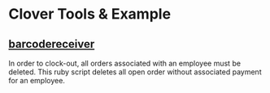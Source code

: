 Clover Tools & Example
======================


[barcodereceiver](https://github.com/mikqmas/clover/blob/master/deleteAllOpenOrders.rb)
---
In order to clock-out, all orders associated with an employee must be deleted. This ruby script deletes all open order without associated payment for an employee.
